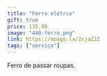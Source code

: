 ```yaml
---
title: "Ferro elétrco"
gift: true
price: 135,90
image: "440-ferro.png"
link: https://mpago.la/2cjaZ2Z
tags: ["serviço"]
---
```


Ferro de passar roupas.

